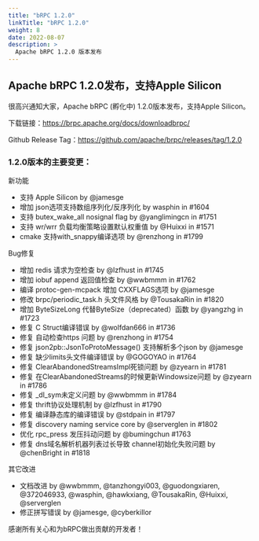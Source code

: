 ```yaml
---
title: "bRPC 1.2.0"
linkTitle: "bRPC 1.2.0"
weight: 8
date: 2022-08-07
description: >
  Apache bRPC 1.2.0 版本发布
---
```

## Apache bRPC 1.2.0发布，支持Apple Silicon
很高兴通知大家，Apache bRPC (孵化中) 1.2.0版本发布，支持Apple Silicon。

下载链接：https://brpc.apache.org/docs/downloadbrpc/

Github Release Tag：https://github.com/apache/brpc/releases/tag/1.2.0

### 1.2.0版本的主要变更：
新功能
* 支持 Apple Silicon by @jamesge
* 增加 json选项支持数组序列化/反序列化 by wasphin in #1604
* 支持 butex_wake_all nosignal flag by @yanglimingcn in #1751
* 支持 wr/wrr 负载均衡策略设置默认权重值 by @Huixxi in #1571
* cmake 支持with_snappy编译选项 by @renzhong in #1799

Bug修复
* 增加 redis 请求为空检查 by @lzfhust in #1745
* 增加 iobuf append 返回值检查 by @wwbmmm in #1762
* 编译 protoc-gen-mcpack 增加 CXXFLAGS选项 by @jamesge
* 修改 brpc/periodic_task.h 头文件风格 by @TousakaRin in #1820
* 增加 ByteSizeLong 代替ByteSize（deprecated）函数 by @yangzhg in #1723
* 修复 C Struct编译错误 by @wolfdan666 in #1736
* 修复 自动检查https 问题 by @renzhong in #1754
* 修复 json2pb::JsonToProtoMessage() 支持解析多个json by @jamesge
* 修复 缺少limits头文件编译错误 by @GOGOYAO in #1764
* 修复 ClearAbandonedStreamsImpl死锁问题 by @zyearn in #1781
* 修复 在ClearAbandonedStreams的时候更新Windowsize问题 by @zyearn in #1786
* 修复 _dl_sym未定义问题 by @wwbmmm in #1784
* 修复 thrift协议处理机制 by @lzfhust in #1790
* 修复 编译静态库的编译错误 by @stdpain in #1797
* 修复 discovery naming service core by @serverglen in #1802 
* 优化 rpc_press 发压抖动问题 by @bumingchun #1763
* 修复 dns域名解析机器列表过长导致 channel初始化失败问题 by @chenBright in #1818

其它改进
* 文档改进 by @wwbmmm, @tanzhongyi003, @guodongxiaren, @372046933, @wasphin, @hawkxiang, @TousakaRin, @Huixxi, @serverglen
* 修正拼写错误 by @jamesge, @cyberkillor

感谢所有关心和为bRPC做出贡献的开发者！